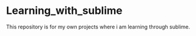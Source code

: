 # Learning_with_sublime
This repository is for my own projects where i am learning through sublime.
